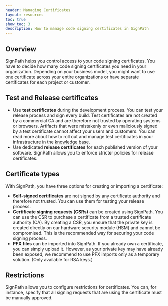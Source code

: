 ```yaml
---
header: Managing Certificates
layout: resources
toc: true
show_toc: 3
description: How to manage code signing certificates in SignPath
---
```


## Overview

SignPath helps you control access to your code signing certificates. You have to decide how many code signing certificates you need in your organization. Depending on your business model, you might want to use one certificate across your entire organizations or have separate certificates for each project or customer.

## Test and Release certificates

* Use **test certificates** during the development process. You can test your release process and sign every build. Test certificates are not created by a commercial CA and are therefore not trusted by operating systems or browsers. Artifacts that were mistakenly or even maliciously signed by a test certificate cannot affect your users and customers. You can read more about how to roll out and manage test certificates in your infrastructure in the [knowledge base](/code-signing/test-certificates).
* Use dedicated **release certificates** for each published version of your software. SignPath allows you to enforce stricter policies for release certificates.

## Certificate types

With SignPath, you have three options for creating or importing a certificate:

* **Self-signed certificates** are not signed by any certificate authority and therefore not trusted. You can use them for testing your release process.
* **Certificate signing requests (CSRs)** can be created using SignPath. You can use the CSR to purchase a certificate from a trusted certificate authority (CA). By creating a CSR, you ensure that the private key is created directly on our hardware security module (HSM) and cannot be compromised. This is the recommended way for securing your code signing process.
* **PFX files** can be imported into SignPath. If you already own a certificate, you can simply upload it. However, as your private key may have already been exposed, we recommend to use PFX imports only as a temporary solution. (Only available for RSA keys.)

## Restrictions

SignPath allows you to configure restrictions for certificates. You can, for instance, specify that all signing requests that are using the certificate must be manually approved.
